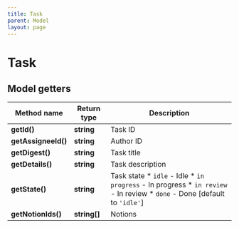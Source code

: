 ```yaml
---
title: Task
parent: Model
layout: page
---
```


# Task

## Model getters

Method name | Return type | Description
------------ | ------------- | -------------
**getId()** | **string** | Task ID
**getAssigneeId()** | **string** | Author ID
**getDigest()** | **string** | Task title
**getDetails()** | **string** | Task description
**getState()** | **string** | Task state    * `idle` - Idle   * `in progress` - In progress   * `in review` - In review   * `done` - Done [default to `'idle'`]
**getNotionIds()** | **string[]** | Notions

